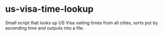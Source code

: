 # us-visa-time-lookup
Small script that looks up US Visa vaiting times from all cities, sorts put by ascending time and outputs into a file.

